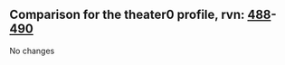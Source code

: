 ## Comparison for the theater0 profile, rvn: [488](https://github.com/PRO100KatYT/FortniteProfileRevisions/tree/main/profiles/theater0/488%20theater0.json)-[490](https://github.com/PRO100KatYT/FortniteProfileRevisions/tree/main/profiles/theater0/490%20theater0.json)

No changes

